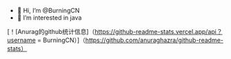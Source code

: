- 👋 Hi, I’m @BurningCN
- 👀 I’m interested in java

[！[Anurag的github统计信息]（https://github-readme-stats.vercel.app/api？username = BurningCN）]（https://github.com/anuraghazra/github-readme-stats）
